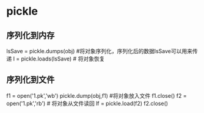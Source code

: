 # pickle

## 序列化到内存

lsSave = pickle.dumps(obj) #将对象序列化，序列化后的数据lsSave可以用来传递
l = pickle.loads(lsSave) # 将对象恢复

## 序列化到文件

f1 = open('1.pk','wb')
pickle.dump(obj,f1) #将对象放入文件
f1.close()
f2 = open('1.pk','rb') # 将对象从文件读回
lf = pickle.load(f2)
f2.close()
